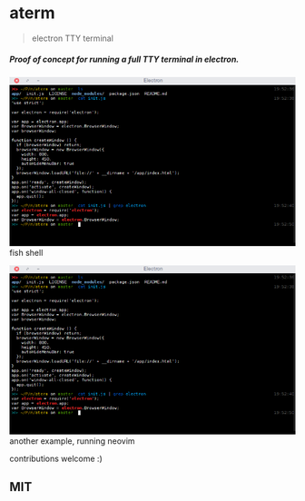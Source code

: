 # aterm
> electron TTY terminal

##### Proof of concept for running a full TTY terminal in electron.

![screenshot one of aterm](screenshots/1.png)
fish shell

![screenshot one of aterm](screenshots/1.png)
another example, running neovim


contributions welcome :)

## MIT
